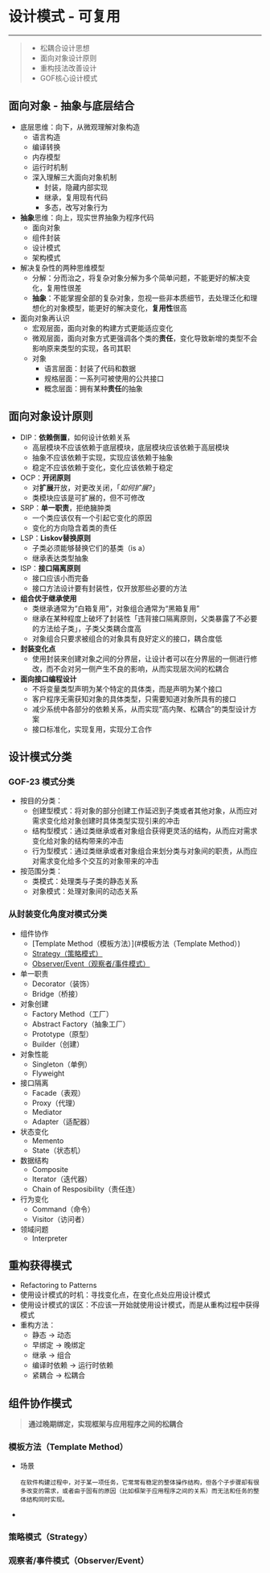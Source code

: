 # 设计模式 - **可复用**

---

> - 松耦合设计思想
> - 面向对象设计原则
> - 重构技法改善设计
> - GOF核心设计模式

## 面向对象 - 抽象与底层结合

- 底层思维：向下，从微观理解对象构造
  - 语言构造
  - 编译转换
  - 内存模型
  - 运行时机制
  - 深入理解三大面向对象机制
    - 封装，隐藏内部实现
    - 继承，复用现有代码
    - 多态，改写对象行为
- **抽象**思维：向上，现实世界抽象为程序代码
  - 面向对象
  - 组件封装
  - 设计模式
  - 架构模式
- 解决复杂性的两种思维模型
  - 分解：分而治之，将复杂对象分解为多个简单问题，不能更好的解决变化，复用性很差
  - **抽象**：不能掌握全部的复杂对象，忽视一些非本质细节，去处理泛化和理想化的对象模型，能更好的解决变化，**复用性**很高
- 面向对象再认识
  - 宏观层面，面向对象的构建方式更能适应变化
  - 微观层面，面向对象方式更强调各个类的**责任**，变化导致新增的类型不会影响原来类型的实现，各司其职
  - 对象
    - 语言层面：封装了代码和数据
    - 规格层面：一系列可被使用的公共接口
    - 概念层面：拥有某种**责任**的抽象



## 面向对象设计原则

- DIP：**依赖倒置**，如何设计依赖关系
  - 高层模块不应该依赖于底层模块，底层模块应该依赖于高层模块
  - 抽象不应该依赖于实现，实现应该依赖于抽象
  - 稳定不应该依赖于变化，变化应该依赖于稳定
- OCP：**开闭原则**
  - 对**扩展**开放，对更改关闭，「*如何扩展?*」
  - 类模块应该是可扩展的，但不可修改
- SRP：**单一职责**，拒绝臃肿类
  - 一个类应该仅有一个引起它变化的原因
  - 变化的方向隐含着类的责任
- LSP：**Liskov替换原则**
  - 子类必须能够替换它们的基类（is a）
  - 继承表达类型抽象
- ISP：**接口隔离原则**
  - 接口应该小而完备
  - 接口方法设计要有封装性，仅开放那些必要的方法
- **组合优于继承使用**
  - 类继承通常为“白箱复用”，对象组合通常为“黑箱复用”
  - 继承在某种程度上破坏了封装性「违背接口隔离原则，父类暴露了不必要的方法给子类」，子类父类耦合度高
  - 对象组合只要求被组合的对象具有良好定义的接口，耦合度低
- **封装变化点**
  - 使用封装来创建对象之间的分界层，让设计者可以在分界层的一侧进行修改，而不会对另一侧产生不良的影响，从而实现层次间的松耦合
- **面向接口编程设计**
  - 不将变量类型声明为某个特定的具体类，而是声明为某个接口
  - 客户程序无需获知对象的具体类型，只需要知道对象所具有的接口
  - 减少系统中各部分的依赖关系，从而实现“高内聚、松耦合”的类型设计方案
  - 接口标准化，实现复用，实现分工合作



## 设计模式分类

### GOF-23 模式分类

- 按目的分类：
  - 创建型模式：将对象的部分创建工作延迟到子类或者其他对象，从而应对需求变化给对象创建时具体类型实现引来的冲击
  - 结构型模式：通过类继承或者对象组合获得更灵活的结构，从而应对需求变化给对象的结构带来的冲击
  - 行为型模式：通过类继承或者对象组合来划分类与对象间的职责，从而应对需求变化给多个交互的对象带来的冲击
- 按范围分类：
  - 类模式：处理类与子类的静态关系
  - 对象模式：处理对象间的动态关系

### 从封装变化角度对模式分类

- 组件协作
  - [Template Method（模板方法）](#模板方法（Template Method）)
  - [Strategy（策略模式）](#策略模式（Strategy）)
  - [Observer/Event（观察者/事件模式）](#观察者/事件模式（Observer/Event）)
- 单一职责
  - Decorator（装饰）
  - Bridge（桥接）
- 对象创建
  - Factory Method（工厂）
  - Abstract Factory（抽象工厂）
  - Prototype（原型）
  - Builder（创建）
- 对象性能
  - Singleton（单例）
  - Flyweight
- 接口隔离
  - Facade（表观）
  - Proxy（代理）
  - Mediator
  - Adapter（适配器）
- 状态变化
  - Memento
  - State（状态机）
- 数据结构
  - Composite
  - Iterator（迭代器）
  - Chain of Resposibility（责任连）
- 行为变化
  - Command（命令）
  - Visitor（访问者）
- 领域问题
  - Interpreter



## 重构获得模式

- Refactoring to Patterns
- 使用设计模式的时机：寻找变化点，在变化点处应用设计模式
- 使用设计模式的误区：不应该一开始就使用设计模式，而是从重构过程中获得模式
- 重构方法：
  - 静态 -> 动态
  - 早绑定 -> 晚绑定
  - 继承 -> 组合
  - 编译时依赖 -> 运行时依赖
  - 紧耦合 -> 松耦合



## 组件协作模式

> **通过晚期绑定，实现框架与应用程序之间的松耦合**

### 模板方法（Template Method）

- 场景

  ```text
  在软件构建过程中，对于某一项任务，它常常有稳定的整体操作结构，但各个子步骤却有很多改变的需求，或者由于固有的原因（比如框架于应用程序之间的关系）而无法和任务的整体结构同时实现。
  ```

- 

### 策略模式（Strategy）



### 观察者/事件模式（Observer/Event）